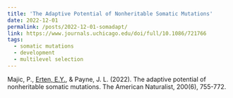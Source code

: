 ```yaml
---
title: 'The Adaptive Potential of Nonheritable Somatic Mutations'
date: 2022-12-01
permalink: /posts/2022-12-01-somadapt/
link: https://www.journals.uchicago.edu/doi/full/10.1086/721766
tags:
  - somatic mutations
  - development
  - multilevel selection
---
```


Majic, P., <u>Erten, E.Y.</u>, & Payne, J. L. (2022). The adaptive potential of nonheritable somatic mutations. The American Naturalist, 200(6), 755-772.

